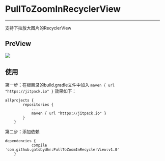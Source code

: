 # PullToZoomInRecyclerView

- - -
支持下拉放大图片的RecyclerView
## PreView
![](https://github.com/gatsbydhn/PullToZoomInRecyclerView/blob/master/gif/demo.gif)
## 使用
第一步：在根目录的build.gradle文件中加入
`maven { url "https://jitpack.io" }` 效果如下：
```
allprojects {
        repositories {
            ...
            maven { url "https://jitpack.io" }
        }
    }
```
第二步：添加依赖
```
dependencies {
	        compile 'com.github.gatsbydhn:PullToZoomInRecyclerView:v1.0'
	}
```